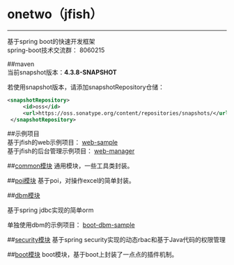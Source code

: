 # onetwo（jfish）
------
基于spring boot的快速开发框架   
spring-boot技术交流群：  8060215


##maven   
当前snapshot版本：**4.3.8-SNAPSHOT**   

若使用snapshot版本，请添加snapshotRepository仓储：   
```xml   
<snapshotRepository>
     <id>oss</id>
     <url>https://oss.sonatype.org/content/repositories/snapshots/</url>
 </snapshotRepository>   
```   

##示例项目   
基于jfish的web示例项目：
[web-sample](https://github.com/wayshall/onetwo-web-sample)  
基于jfish的后台管理示例项目：
[web-manager](https://github.com/wayshall/onetwo-web-manager)   


##[common模块](https://github.com/wayshall/onetwo/tree/master/core/modules/common)
通用模块，一些工具类封装。
   

##[poi模块](https://github.com/wayshall/onetwo/tree/master/core/modules/poi)
基于poi，对操作excel的简单封装。
   
##[dbm模块](https://github.com/wayshall/onetwo/tree/master/core/modules/dbm)

基于spring jdbc实现的简单orm   

单独使用dbm的示例项目：
[boot-dbm-sample](https://github.com/wayshall/boot-dbm-sample)

##[security模块](https://github.com/wayshall/onetwo/tree/master/core/modules/security)
基于spring security实现的动态rbac和基于Java代码的权限管理  
   

##[boot模块](https://github.com/wayshall/onetwo/tree/master/core/modules/boot)
boot模块，基于boot上封装了一点点的插件机制。
   

